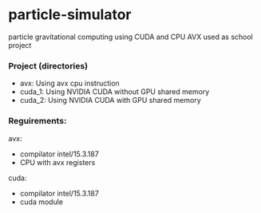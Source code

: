 # particle-simulator
particle gravitational computing using CUDA and CPU AVX
used as school project

### Project (directories)
 - avx: Using avx cpu instruction
 - cuda_1: Using NVIDIA CUDA without GPU shared memory
 - cuda_2: Using NVIDIA CUDA with GPU shared memory

### Reguirements:
avx:
 - compilator intel/15.3.187 
 - CPU with avx registers

cuda: 
 - compilator intel/15.3.187
 - cuda module
